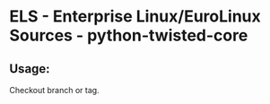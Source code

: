 # ELS - Enterprise Linux/EuroLinux Sources - python-twisted-core 
## Usage:
  Checkout branch or tag.
